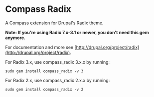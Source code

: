 Compass Radix
=============

A Compass extension for Drupal's Radix theme.

**Note: If you're using Radix 7.x-3.1 or newer, you don't need this gem anymore.**

For documentation and more see [http://drupal.org/project/radix](http://drupal.org/project/radix).

For Radix 3.x, use compass_radix 3.x.x by running:

    sudo gem install compass_radix -v 3

For Radix 2.x, use compass_radix 2.x.x by running:

    sudo gem install compass_radix -v 2
